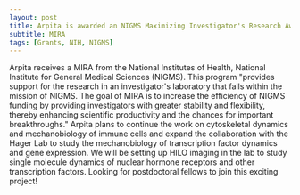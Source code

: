```yaml
---
layout: post
title: Arpita is awarded an NIGMS Maximizing Investigator's Research Award (MIRA)
subtitle: MIRA
tags: [Grants, NIH, NIGMS]
---
```


Arpita receives a MIRA  from the National Institutes of Health, National Institute for General Medical Sciences (NIGMS). This program "provides support for the research in an investigator's laboratory that falls within the mission of NIGMS. The goal of MIRA is to increase the efficiency of NIGMS funding by providing investigators with greater stability and flexibility, thereby enhancing scientific productivity and the chances for important breakthroughs."  Arpita plans to continue the work on cytoskeletal dynamics and mechanobiology of immune cells and expand the collaboration with the Hager Lab to study the mechanobiology of transcription factor dynamics and gene expression. We will be setting up HILO imaging in the lab to study single molecule dynamics of nuclear hormone receptors and other transcription factors. Looking for postdoctoral fellows to join this exciting project!
